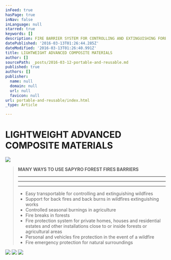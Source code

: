 ```yaml
---
inFeed: true
hasPage: true
inNav: false
inLanguage: null
starred: true
keywords: []
description: FIRE BARRIER SYSTEM FOR CONTROLLING AND EXTINGUISHING FOREST FIRES
datePublished: '2016-03-13T01:26:44.285Z'
dateModified: '2016-03-13T01:26:40.991Z'
title: LIGHTWEIGHT ADVANCED COMPOSITE MATERIALS
author: []
sourcePath: _posts/2016-03-12-portable-and-reusable.md
published: true
authors: []
publisher:
  name: null
  domain: null
  url: null
  favicon: null
url: portable-and-reusable/index.html
_type: Article

---
```

# LIGHTWEIGHT ADVANCED COMPOSITE MATERIALS
![](https://the-grid-user-content.s3-us-west-2.amazonaws.com/c7376478-16fb-4629-9164-d8396715b394.png)

> **MANY WAYS TO USE **SAPYRO** FOREST FIRES BARRIERS**
> 
> ********
> 
> ****
> 
> ********************
> 
> * Easy transportable for controlling and extinguishing wildfires
> * Support for back fires and back burns in wildfires extinguishing works
> * Controlled seasonal burnings in agriculture
> * Fire breaks in forests
> * Fire protection system for private homes, houses and residential estates and other installations close to or inside forests or agricultural areas
> * Personal and vehicles fire protection in the event of a wildfire
> * Fire emergency protection for natural surroundings 

![](https://the-grid-user-content.s3-us-west-2.amazonaws.com/c6c3588d-858e-4644-8e45-63d59e4999de.jpg)
![](https://the-grid-user-content.s3-us-west-2.amazonaws.com/10dc484d-1e63-4232-b9ba-870ae89e20f3.jpg)
![](https://the-grid-user-content.s3-us-west-2.amazonaws.com/96e12b2e-b665-4f9d-8d51-8f370b7b0b2d.png)